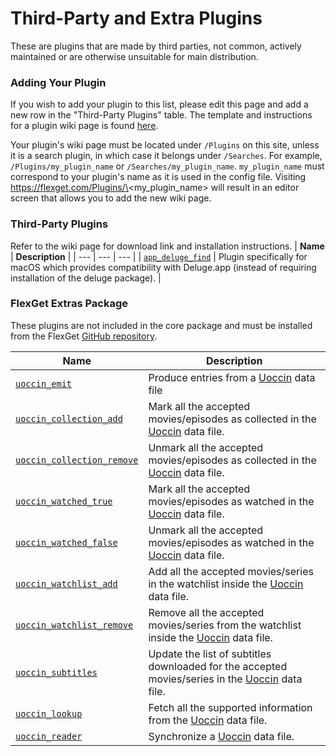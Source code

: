 # Third-Party and Extra Plugins
These are plugins that are made by third parties, not common, actively maintained or are otherwise unsuitable for main distribution.

### Adding Your Plugin
If you wish to add your plugin to this list, please edit this page and add a new row in the "Third-Party Plugins" table. The template and instructions for a plugin wiki page is found [here](/Site/ThirdPartyPluginTemplate).

Your plugin's wiki page must be located under `/Plugins` on this site, unless it is a search plugin, in which case it belongs under `/Searches`. For example, `/Plugins/my_plugin_name` or `/Searches/my_plugin_name`. `my_plugin_name` must correspond to your plugin's name as it is used in the config file. Visiting https://flexget.com/Plugins/\<my_plugin_name> will result in an editor screen that allows you to add the new wiki page.

### Third-Party Plugins
Refer to the wiki page for download link and installation instructions.
| **Name** | **Description** |
| --- | --- | --- |
| [`app_deluge_find`](/Plugins/app_deluge_find) | Plugin specifically for macOS which provides compatibility with Deluge.app (instead of requiring installation of the deluge package). |

### FlexGet Extras Package

These plugins are not included in the core package and must be installed from the FlexGet [GitHub repository](https://github.com/Flexget/extras).

| **Name** | **Description** |
| --- | --- |
| [`uoccin_emit`](/Plugins/uoccin_emit) | Produce entries from a [Uoccin](https://github.com/tarzasai/Uoccin) data file |
| [`uoccin_collection_add`](/Plugins/uoccin_collection) | Mark all the accepted movies/episodes as collected in the [Uoccin](https://github.com/tarzasai/Uoccin) data file. |
| [`uoccin_collection_remove`](/Plugins/uoccin_collection) | Unmark all the accepted movies/episodes as collected in the [Uoccin](https://github.com/tarzasai/Uoccin) data file. |
| [`uoccin_watched_true`](/Plugins/uoccin_watched) | Mark all the accepted movies/episodes as watched in the [Uoccin](https://github.com/tarzasai/Uoccin) data file. |
| [`uoccin_watched_false`](/Plugins/uoccin_watched) | Unmark all the accepted movies/episodes as watched in the [Uoccin](https://github.com/tarzasai/Uoccin) data file. |
| [`uoccin_watchlist_add`](/Plugins/uoccin_watchlist) | Add all the accepted movies/series in the watchlist inside the [Uoccin](https://github.com/tarzasai/Uoccin) data file. |
| [`uoccin_watchlist_remove`](/Plugins/uoccin_watchlist) | Remove all the accepted movies/series from the watchlist inside the [Uoccin](https://github.com/tarzasai/Uoccin) data file. |
| [`uoccin_subtitles`](/Plugins/uoccin_subtitles) | Update the list of subtitles downloaded for the accepted movies/series in the [Uoccin](https://github.com/tarzasai/Uoccin) data file. |
| [`uoccin_lookup`](/Plugins/uoccin_lookup) | Fetch all the supported information from the [Uoccin](https://github.com/tarzasai/Uoccin) data file. |
| [`uoccin_reader`](/Plugins/uoccin_reader) | Synchronize a [Uoccin](https://github.com/tarzasai/Uoccin) data file. |
